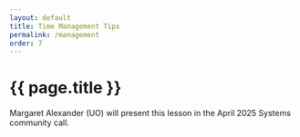 ```yaml
---
layout: default
title: Time Management Tips
permalink: /management
order: 7
---
```


# {{ page.title }}

Margaret Alexander (UO) will present this lesson in the April 2025 Systems community call.